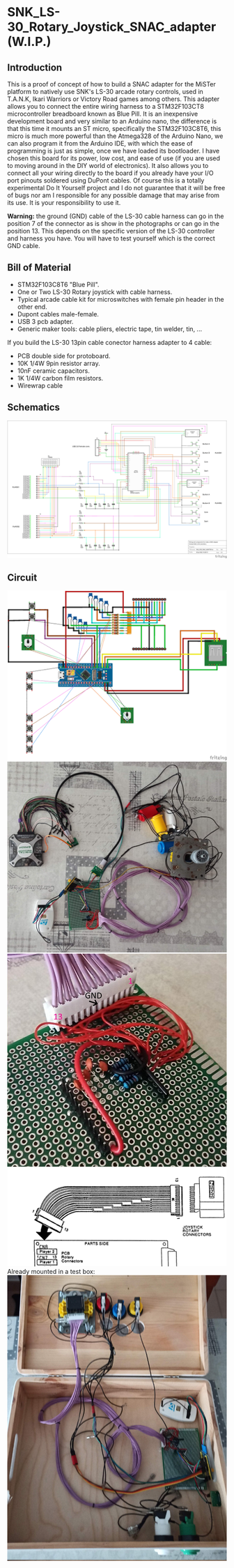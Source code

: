 # SNK_LS-30_Rotary_Joystick_SNAC_adapter (W.I.P.)
## Introduction

This is a proof of concept of how to build a SNAC adapter for the MiSTer platform to natively use SNK's LS-30 arcade rotary controls, used in T.A.N.K, Ikari Warriors or Victory Road games among others. 
This adapter allows you to connect the entire wiring harness to a STM32F103CT8 microcontroller breadboard known as Blue Pill. It is an inexpensive development board and very similar to an Arduino nano, the difference is that this time it mounts an ST micro, specifically the STM32F103C8T6, this micro is much more powerful than the Atmega328 of the Arduino Nano, we can also program it from the Arduino IDE, with which the ease of programming is just as simple, once we have loaded its bootloader.
I have chosen this board for its power, low cost, and ease of use (if you are used to moving around in the DIY world of electronics). It also allows you to connect all your wiring directly to the board if you already have your I/O port pinouts soldered using DuPont cables. 
Of course this is a totally experimental Do It Yourself project and I do not guarantee that it will be free of bugs nor am I responsible for any possible damage that may arise from its use. It is your responsibility to use it. 

__Warning:__ the ground (GND) cable of the LS-30 cable harness can go in the position 7 of the connector as is show in the photographs or can go in the position 13.
This depends on the specific version of the LS-30 controller and harness you have. You will have to test yourself which is the correct GND cable.

## Bill of Material
* STM32F103C8T6 "Blue Pill".
* One or Two LS-30 Rotary joystick with cable harness.
* Typical arcade cable kit for microswitches with female pin header in the other end.
* Dupont cables male-female.
* USB 3 pcb adapter.
* Generic maker tools: cable pliers, electric tape, tin welder, tin, ...

If you build the LS-30 13pin cable conector harness adapter to 4 cable:
* PCB double side for protoboard.
* 10K 1/4W 9pin resistor array.
* 10nF ceramic capacitors.
* 1K 1/4W carbon film resistors.
* Wirewrap cable


## Schematics
![adapter schematic](/img/SNK_LS30_SNAC_ADAPTER_esquematico.png)

## Circuit

![adapter circuit](/img/SNK_LS30_SNAC_ADAPTER_bb.png)
![my setup2](/img/my_setup2.jpg)
![ls30 harness adapter](/img/posicion_connector_LS30.jpg)
![LS-30 cable harness](/img/LS30_CABLE_HARNESS_CONNECTION_TO_PCB.png)
Already mounted in a test box:
![my setup](/img/my_setup.jpg)
